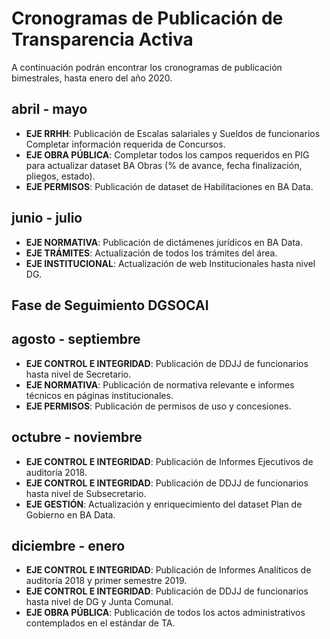 # Cronogramas de Publicación de Transparencia Activa

A continuación podrán encontrar los cronogramas de publicación bimestrales, hasta enero del año 2020.

## abril - mayo

- **EJE RRHH**: Publicación de Escalas salariales y Sueldos de funcionarios Completar información requerida de Concursos.
- **EJE OBRA PÚBLICA**: Completar todos los campos requeridos en PIG para actualizar dataset BA Obras (% de avance, fecha finalización, pliegos, estado).
- **EJE PERMISOS**: Publicación de dataset de Habilitaciones en BA Data.

## junio - julio

- **EJE NORMATIVA**: Publicación de dictámenes jurídicos en BA Data.
- **EJE TRÁMITES**: Actualización de todos los trámites del área.
- **EJE INSTITUCIONAL**: Actualización de web Institucionales hasta nivel DG.

## Fase de Seguimiento DGSOCAI

## agosto - septiembre
				
- **EJE CONTROL E INTEGRIDAD**: Publicación de DDJJ de funcionarios hasta nivel de Secretario.
- **EJE NORMATIVA**: Publicación de normativa relevante e informes técnicos en páginas institucionales.
- **EJE PERMISOS**: Publicación de permisos de uso y concesiones.

 ## octubre - noviembre
- **EJE CONTROL E INTEGRIDAD**: Publicación de Informes Ejecutivos de auditoría 2018.
- **EJE CONTROL E INTEGRIDAD**: Publicación de DDJJ de funcionarios hasta nivel de Subsecretario.
- **EJE GESTIÓN**: Actualización y enriquecimiento del dataset Plan de Gobierno en BA Data.

## diciembre - enero
- **EJE CONTROL E INTEGRIDAD**: Publicación de Informes Analíticos de auditoría 2018 y primer semestre 2019.
- **EJE CONTROL E INTEGRIDAD**: Publicación de DDJJ de funcionarios hasta nivel de DG y Junta Comunal.
- **EJE OBRA PÚBLICA**: Publicación de todos los actos administrativos contemplados en el estándar de TA.
